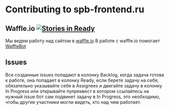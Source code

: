 # Contributing to spb-frontend.ru

## Waffle.io [![Stories in Ready](https://badge.waffle.io/spb-frontend/spb-frontend.ru.svg?label=ready&title=Ready)](http://waffle.io/spb-frontend/spb-frontend.ru)

Мы ведем работу над сайтом в [waffle.io](http://waffle.io/spb-frontend/spb-frontend.ru)
В работе с waffle.io помогает [WaffleBot](https://help.waffle.io/wafflebot-basics/getting-started-with-the-wafflebot/how-to-use-the-wafflebot)

## Issues
Все созданные issues попадают в колонку Backlog, когда задача готова к работе,
она попадает в колонку Ready, если берете задачу на себя,
обязательно указывайте себя в Assignees и двигайте задачу в колонку In Progress
или открывайте пулреквест в котором ссылайтесь на нужный issue бот сам подвинет
задачу в In Progress, это необходимо, чтобы другие участники могли видеть,
кто над чем работает.

